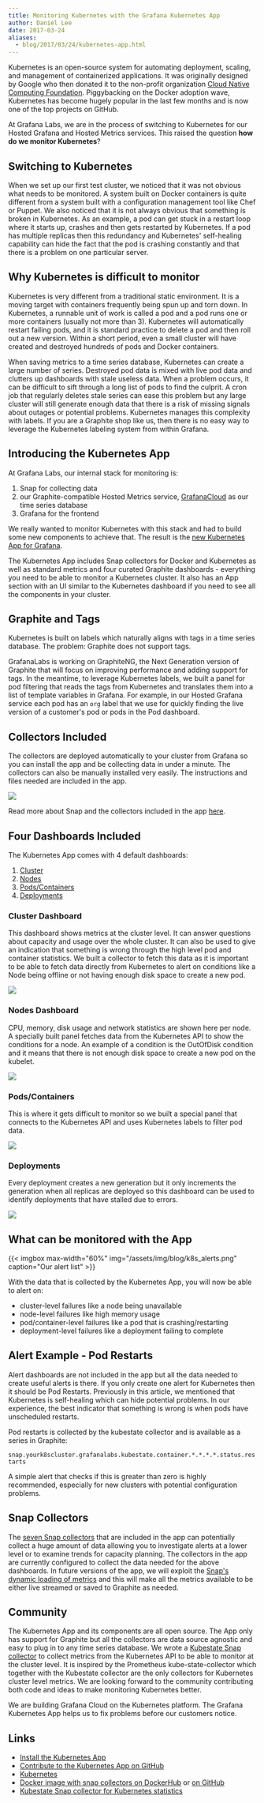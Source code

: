 ```yaml
---
title: Monitoring Kubernetes with the Grafana Kubernetes App
author: Daniel Lee
date: 2017-03-24
aliases:
  - blog/2017/03/24/kubernetes-app.html
---
```


Kubernetes is an open-source system for automating deployment, scaling, and management of containerized applications. It was originally designed by Google who then donated it to the non-profit organization [Cloud Native Computing Foundation](https://www.cncf.io/). Piggybacking on the Docker adoption wave, Kubernetes has become hugely popular in the last few months and is now one of the top projects on GitHub.

At Grafana Labs, we are in the process of switching to Kubernetes for our Hosted Grafana and Hosted Metrics services. This raised the question **how do we monitor Kubernetes**?

## Switching to Kubernetes

When we set up our first test cluster, we noticed that it was not obvious what needs to be monitored. A system built on Docker containers is quite different from a system built with a configuration management tool like Chef or Puppet. We also noticed that it is not always obvious that something is broken in Kubernetes. As an example, a pod can get stuck in a restart loop where it starts up, crashes and then gets restarted by Kubernetes. If a pod has multiple replicas then this redundancy and Kubernetes' self-healing capability can hide the fact that the pod is crashing constantly and that there is a problem on one particular server.

## Why Kubernetes is difficult to monitor

Kubernetes is very different from a traditional static environment. It is a moving target with containers frequently being spun up and torn down. In Kubernetes, a runnable unit of work is called a pod and a pod runs one or more containers (usually not more than 3). Kubernetes will automatically restart failing pods, and it is standard practice to delete a pod and then roll out a new version. Within a short period, even a small cluster will have created and destroyed hundreds of pods and Docker containers.

When saving metrics to a time series database, Kubernetes can create a large number of series. Destroyed pod data is mixed with live pod data and clutters up dashboards with stale useless data. When a problem occurs, it can be difficult to sift through a long list of pods to find the culprit. A cron job that regularly deletes stale series can ease this problem but any large cluster will still generate enough data that there is a risk of missing signals about outages or potential problems. Kubernetes manages this complexity with labels. If you are a Graphite shop like us, then there is no easy way to leverage the Kubernetes labeling system from within Grafana.

## Introducing the Kubernetes App

At Grafana Labs, our internal stack for monitoring is:

1. Snap for collecting data 
2. our Graphite-compatible Hosted Metrics service, [GrafanaCloud](https://grafana.com/cloud) as our time series database
3. Grafana for the frontend

We really wanted to monitor Kubernetes with this stack and had to build some new components to achieve that. The result is the [new Kubernetes App for Grafana](https://grafana.com/plugins/raintank-kubernetes-app).

The Kubernetes App includes Snap collectors for Docker and Kubernetes as well as standard metrics and four curated Graphite dashboards  - everything you need to be able to monitor a Kubernetes cluster. It also has an App section with an UI similar to the Kubernetes dashboard if you need to see all the components in your cluster.

## Graphite and Tags

Kubernetes is built on labels which naturally aligns with tags in a time series database. The problem: Graphite does not support tags.

GrafanaLabs is working on GraphiteNG, the Next Generation version of Graphite that will focus on improving performance and adding support for tags. In the meantime, to leverage Kubernetes labels, we built a panel for pod filtering that reads the tags from Kubernetes and translates them into a list of template variables in Grafana. For example, in our Hosted Grafana service each pod has an `org` label that we use for quickly finding the live version of a customer's pod or pods in the Pod dashboard.

## Collectors Included

The collectors are deployed automatically to your cluster from Grafana so you can install the app and be collecting data in under a minute. The collectors can also be manually installed very easily. The instructions and files needed are included in the app.

![](/assets/img/blog/k8s_app_deploybutton.png)

Read more about Snap and the collectors included in the app [here](https://github.com/grafana/kubernetes-app#technical-details).

## Four Dashboards Included

The Kubernetes App comes with 4 default dashboards:

1. [Cluster](#cluster)
2. [Nodes](#nodes)
3. [Pods/Containers](#pods_containers)
4. [Deployments](#deployments)

<a name="cluster"></a>
### Cluster Dashboard

This dashboard shows metrics at the cluster level. It can answer questions about capacity and usage over the whole cluster. It can also be used to give an indication that something is wrong through the high level pod and container statistics. We built a collector to fetch this data as it is important to be able to fetch data directly from Kubernetes to alert on conditions like a Node being offline or not having enough disk space to create a new pod.

![](/assets/img/blog/k8s_app_cluster_dashboard.png)
<a name="nodes"></a>
### Nodes Dashboard

CPU, memory, disk usage and network statistics are shown here per node. A specially built panel fetches data from the Kubernetes API to show the conditions for a node. An example of a condition is the OutOfDisk condition and it means that there is not enough disk space to create a new pod on the kubelet.

![](/assets/img/blog/k8s_app_node_dashboard.png)
<a name="pods_containers"></a>
### Pods/Containers

This is where it gets difficult to monitor so we built a special panel that connects to the Kubernetes API and uses Kubernetes labels to filter pod data.

![](/assets/img/blog/k8s_app_pod_dashboard_ops.png)
<a name="deployments"></a>
### Deployments

Every deployment creates a new generation but it only increments the generation when all replicas are deployed so this dashboard can be used to identify deployments that have stalled due to errors.

![](/assets/img/blog/k8s_app_pod_dashboard_deployments.png)

## What can be monitored with the App

{{< imgbox max-width="60%" img="/assets/img/blog/k8s_alerts.png" caption="Our alert list" >}}

With the data that is collected by the Kubernetes App, you will now be able to alert on:

- cluster-level failures like a node being unavailable
- node-level failures like high memory usage
- pod/container-level failures like a pod that is crashing/restarting
- deployment-level failures like a deployment failing to complete

## Alert Example - Pod Restarts

Alert dashboards are not included in the app but all the data needed to create useful alerts is there. If you only create one alert for Kubernetes then it should be Pod Restarts. Previously in this article, we mentioned that Kubernetes is self-healing which can hide potential problems. In our experience, the best indicator that something is wrong is when pods have unscheduled restarts.

Pod restarts is collected by the kubestate collector and is available as a series in Graphite:

`snap.yourk8scluster.grafanalabs.kubestate.container.*.*.*.*.status.restarts`

A simple alert that checks if this is greater than zero is highly recommended, especially for new clusters with potential configuration problems.

## Snap Collectors

The [seven Snap collectors](https://github.com/raintank/kubernetes-app/blob/master/README.md#technical-details) that are included in the app can potentially collect a huge amount of data allowing you to investigate alerts at a lower level or to examine trends for capacity planning. The collectors in the app are currently configured to collect the data needed for the above dashboards. In future versions of the app, we will exploit the [Snap's dynamic loading of metrics](https://grafana.com/blog/2016/03/31/using-grafana-with-intels-snap-for-ad-hoc-metric-exploration/) and this will make all the metrics available to be either live streamed or saved to Graphite as needed.

## Community

The Kubernetes App and its components are all open source. The App only has support for Graphite but all the collectors are data source agnostic and easy to plug in to any time series database. We wrote a [Kubestate Snap collector](https://github.com/grafana/snap-plugin-collector-kubestate) to collect metrics from the Kubernetes API to be able to monitor at the cluster level. It is inspired by the Prometheus kube-state-collector which together with the Kubestate collector are the only collectors for Kubernetes cluster level metrics. We are looking forward to the community contributing both code and ideas to make monitoring Kubernetes better.

We are building Grafana Cloud on the Kubernetes platform. The Grafana Kubernetes App helps us to fix problems before our customers notice.

## Links

- [Install the Kubernetes App](https://grafana.com/plugins/raintank-kubernetes-app)
- [Contribute to the Kubernetes App on GitHub](https://github.com/raintank/kubernetes-app)
- [Kubernetes](https://kubernetes.io/)
- [Docker image with snap collectors on DockerHub](https://hub.docker.com/r/raintank/snap_k8s/) or [on GitHub](https://github.com/raintank/snap_k8s)
- [Kubestate Snap collector for Kubernetes statistics](https://github.com/grafana/snap-plugin-collector-kubestate)
